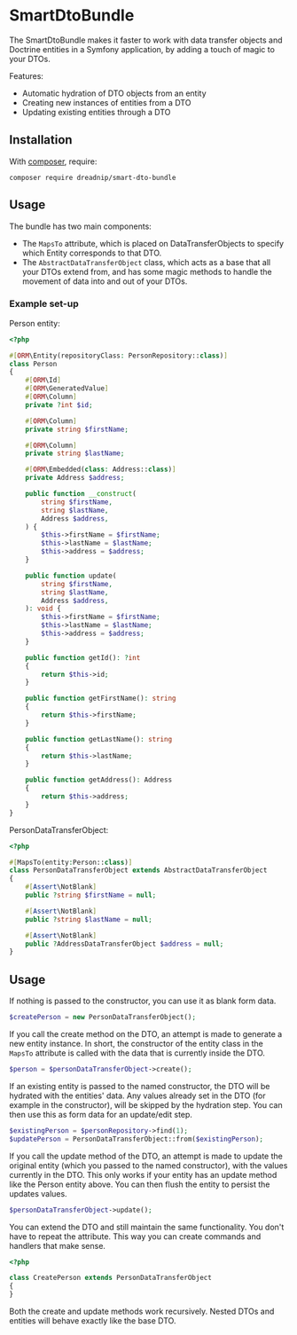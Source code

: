SmartDtoBundle
===============

The SmartDtoBundle makes it faster to work with data transfer objects and Doctrine entities in a Symfony application, by adding a touch of magic to your DTOs. 

Features:
* Automatic hydration of DTO objects from an entity
* Creating new instances of entities from a DTO
* Updating existing entities through a DTO

Installation
------------

With [composer](https://getcomposer.org), require:

`composer require dreadnip/smart-dto-bundle`

Usage
-----

The bundle has two main components:

- The `MapsTo` attribute, which is placed on DataTransferObjects to specify which Entity corresponds to that DTO.
- The `AbstractDataTransferObject` class, which acts as a base that all your DTOs extend from, and has some magic methods to handle the movement of data into and out of your DTOs. 

### Example set-up

Person entity:
```php
<?php

#[ORM\Entity(repositoryClass: PersonRepository::class)]
class Person
{
    #[ORM\Id]
    #[ORM\GeneratedValue]
    #[ORM\Column]
    private ?int $id;

    #[ORM\Column]
    private string $firstName;

    #[ORM\Column]
    private string $lastName;

    #[ORM\Embedded(class: Address::class)]
    private Address $address;

    public function __construct(
        string $firstName,
        string $lastName,
        Address $address,
    ) {
        $this->firstName = $firstName;
        $this->lastName = $lastName;
        $this->address = $address;
    }

    public function update(
        string $firstName,
        string $lastName,
        Address $address,
    ): void {
        $this->firstName = $firstName;
        $this->lastName = $lastName;
        $this->address = $address;
    }

    public function getId(): ?int
    {
        return $this->id;
    }

    public function getFirstName(): string
    {
        return $this->firstName;
    }

    public function getLastName(): string
    {
        return $this->lastName;
    }

    public function getAddress(): Address
    {
        return $this->address;
    }
}

```
PersonDataTransferObject:
```php
<?php

#[MapsTo(entity:Person::class)]
class PersonDataTransferObject extends AbstractDataTransferObject
{
    #[Assert\NotBlank]
    public ?string $firstName = null;

    #[Assert\NotBlank]
    public ?string $lastName = null;

    #[Assert\NotBlank]
    public ?AddressDataTransferObject $address = null;
}
```

## Usage

If nothing is passed to the constructor, you can use it as blank form data.
```php
$createPerson = new PersonDataTransferObject();
```
If you call the create method on the DTO, an attempt is made to generate a new entity instance. In short, the constructor of the entity class in the `MapsTo` attribute is called with the data that is currently inside the DTO.
```php
$person = $personDataTransferObject->create();
````
If an existing entity is passed to the named constructor, the DTO will be hydrated with the entities' data. Any values already set in the DTO (for example in the constructor), will be skipped by the hydration step. You can then use this as form data for an update/edit step.
```php
$existingPerson = $personRepository->find(1);
$updatePerson = PersonDataTransferObject::from($existingPerson);
```
If you call the update method of the DTO, an attempt is made to update the original entity (which you passed to the named constructor), with the values currently in the DTO. This only works if your entity has an update method like the Person entity above. You can then flush the entity to persist the updates values.
```php
$personDataTransferObject->update();
```
You can extend the DTO and still maintain the same functionality. You don't have to repeat the attribute. This way you can create commands and handlers that make sense.
```php
<?php

class CreatePerson extends PersonDataTransferObject
{
}
```
Both the create and update methods work recursively. Nested DTOs and entities will behave exactly like the base DTO.
